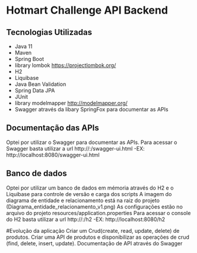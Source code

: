 # Hotmart Challenge API Backend

## Tecnologias Utilizadas
* Java 11
* Maven
* Spring Boot
* library lombok https://projectlombok.org/
* H2
* Liquibase
* Java Bean Validation
* Spring Data JPA
* JUnit
* library modelmapper http://modelmapper.org/
* Swagger através da libary SpringFox para documentar as APIs


## Documentação das APIs
Optei por utilizar o Swagger para documentar as APIs. 
Para acessar o Swagger basta utilizar a url  http://<host>:<porta>/swagger-ui.html -EX: http://localhost:8080/swagger-ui.html

## Banco de dados
Optei por utilizar um banco de dados em mémoria através do H2 e o Liquibase para controle de versão e carga dos scripts
A imagem do diagrama de entidade e relacionamento está na raiz do projeto (Diagrama_entidade_relacionamento_v1.png)
As configurações estão no arquivo do projeto resources/application.properties
Para acessar o console do H2 basta utilizar a url  http://<host>:<porta>/h2 -EX: http://localhost:8080/h2


#Evolução da aplicação 
Criar um Crud(create, read, update, delete) de produtos.
Criar uma API de produtos e disponibilizar as operações de crud (find, delete, insert, update).
Documentação de API através do Swagger
